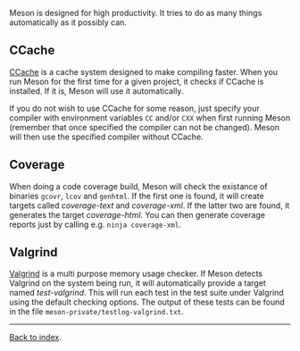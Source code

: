 Meson is designed for high productivity. It tries to do as many things automatically as it possibly can.

CCache
--

[CCache](http://ccache.samba.org/) is a cache system designed to make compiling faster. When you run Meson for the first time for a given project, it checks if CCache is installed. If it is, Meson will use it automatically.

If you do not wish to use CCache for some reason, just specify your compiler with environment variables `CC` and/or `CXX` when first running Meson (remember that once specified the compiler can not be changed). Meson will then use the specified compiler without CCache.

Coverage
--

When doing a code coverage build, Meson will check the existance of binaries `gcovr`, `lcov` and `genhtml`. If the first one is found, it will create targets called *coverage-text* and *coverage-xml*. If the latter two are found, it generates the target *coverage-html*. You can then generate coverage reports just by calling e.g. `ninja coverage-xml`.

Valgrind
--

[Valgrind](http://valgrind.org/) is a multi purpose memory usage checker. If Meson detects Valgrind on the system being run, it will automatically provide a target named *test-valgrind*. This will run each test in the test suite under Valgrind using the default checking options. The output of these tests can be found in the file `meson-private/testlog-valgrind.txt`.

---

[Back to index](Manual).